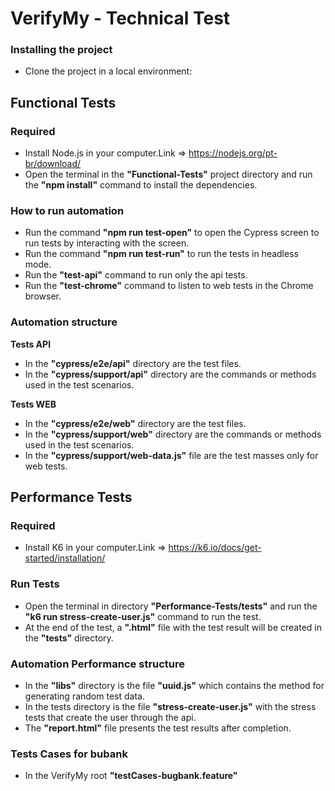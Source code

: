 # VerifyMy - Technical Test

### Installing the project
- Clone the project in a local environment: 

## Functional Tests

### Required
- Install  Node.js in your computer.Link => https://nodejs.org/pt-br/download/
- Open the terminal in the **"Functional-Tests"** project directory and run the **"npm install"** command to install the dependencies.

### How to run automation
- Run the command **"npm run test-open"** to open the Cypress screen to run tests by interacting with the screen.
- Run the command **"npm run test-run"** to run the tests in headless mode.
- Run the **"test-api"** command to run only the api tests.
- Run the **"test-chrome"** command to listen to web tests in the Chrome browser.

### Automation structure

**Tests API**
- In the **"cypress/e2e/api"** directory are the test files.
- In the **"cypress/support/api"** directory are the commands or methods used in the test scenarios.

**Tests WEB**
- In the **"cypress/e2e/web"** directory are the test files.
- In the **"cypress/support/web"** directory are the commands or methods used in the test scenarios.
- In the **"cypress/support/web-data.js"** file are the test masses only for web tests.

## Performance Tests

### Required
- Install K6 in your computer.Link => https://k6.io/docs/get-started/installation/

### Run Tests

- Open the terminal in directory **"Performance-Tests/tests"** and run the **"k6 run stress-create-user.js"** command to run the test.
- At the end of the test, a **".html"** file with the test result will be created in the **"tests"** directory.

### Automation Performance structure
- In the **"libs"** directory is the file **"uuid.js"** which contains the method for generating random test data.
- In the tests directory is the file **"stress-create-user.js"** with the stress tests that create the user through the api.
- The **"report.html"** file presents the test results after completion.

### Tests Cases for bubank 
- In the VerifyMy root **"testCases-bugbank.feature"**